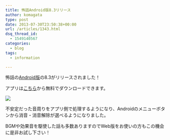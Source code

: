 ```yaml
---
title: 怖話Android版8.3リリース
author: komagata
type: post
date: 2013-07-30T23:50:38+00:00
url: /articles/1343.html
dsq_thread_id:
  - 1549140567
categories:
  - blog
tags:
  - information

---
```

怖話の[Android版][1]の8.3がリリースされました！

アプリは[こちら][1]から無料でダウンロードできます。

![][2]

不安定だった音周りをアプリ側で処理するようになり、Androidのメニューボタンから消音・消音解除が選べるようになりました。

BGMや効果音を駆使した話も多数ありますのでWeb版をお使いの方もこの機会に是非お試し下さい！

 [1]: https://play.google.com/store/apps/details?id=jp.fjord.kowabana&amp;feature=search_result#?t=W251bGwsMSwyLDEsImpwLmZqb3JkLmtvd2FiYW5hIl0
 [2]: https://lh6.googleusercontent.com/-xvO_-zqJHZw/UfhQtIeZZ4I/AAAAAAAADVs/GrGlnRpaTpM/s400/ss.png